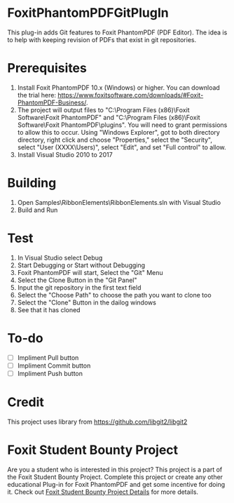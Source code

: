 # FoxitPhantomPDFGitPlugIn
This plug-in adds Git features to Foxit PhantomPDF (PDF Editor).  The idea is to help with keeping revision of PDFs that exist in git repositories.  

# Prerequisites
1. Install Foxit PhantomPDF 10.x (Windows) or higher.  You can download the trial here: https://www.foxitsoftware.com/downloads/#Foxit-PhantomPDF-Business/.
1. The project will output files to "C:\Program Files (x86)\Foxit Software\Foxit PhantomPDF" and "C:\Program Files (x86)\Foxit Software\Foxit PhantomPDF\plugins". You will need to grant permissions to allow this to occur.  Using "Windows Explorer", got to both directory directory, right click and choose "Properties," select the "Security", select "User (XXXX\Users)", select "Edit", and set "Full control" to allow.
1. Install Visual Studio 2010 to 2017

# Building
1. Open Samples\RibbonElements\RibbonElements.sln with Visual Studio
1. Build and Run

# Test
1. In Visual Studio select Debug
1. Start Debugging or Start without Debugging
1. Foxit PhantomPDF will start, Select the "Git" Menu
1. Select the Clone Button in the "Git Panel"
1. Input the git repository in the first text field
1. Select the "Choose Path" to choose the path you want to clone too
1. Select the "Clone" Button in the dailog windows
1. See that it has cloned

# To-do
- [ ] Impliment Pull button
- [ ] Impliment Commit button
- [ ] Impliment Push button

# Credit
This project uses library from https://github.com/libgit2/libgit2

# Foxit Student Bounty Project
Are you a student who is interested in this project?  This project is a part of the Foxit Student Bounty Project.   Complete this project or create any other educational Plug-in for Foxit PhantomPDF and get some incentive for doing it.  Check out [Foxit Student Bounty Project Details](http://sync-us.foxitsoftware.com/se/Huy/ED/BountyProgram/FoxitBountyDetails.pdf) for more details.
